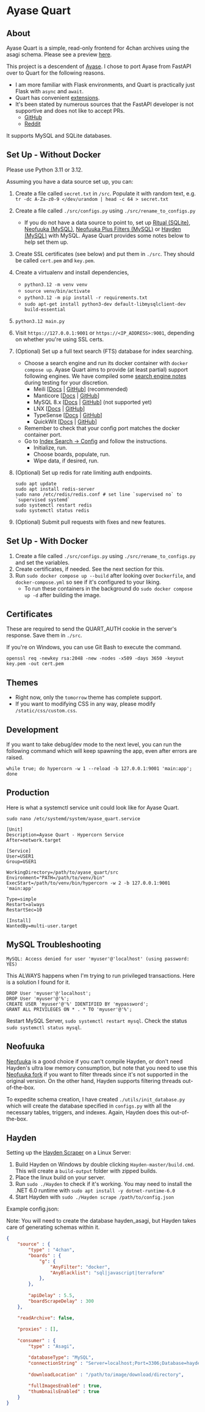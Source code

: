 # Ayase Quart

## About

Ayase Quart is a simple, read-only frontend for 4chan archives using the asagi schema. Please see a preview [here](preview/README.md).

This project is a descendent of [Ayase](https://github.com/bibanon/ayase). I chose to port Ayase from FastAPI over to Quart for the following reasons.

- I am more familiar with Flask environments, and Quart is practically just Flask with `async` and `await`.
- Quart has convenient [extensions](http://pgjones.gitlab.io/quart/how_to_guides/quart_extensions.html#quart-extensions).
- It's been stated by numerous sources that the FastAPI developer is not supportive and does not like to accept PRs.
  - [GitHub](https://github.com/tiangolo/fastapi/pulls)
  - [Reddit](https://www.reddit.com/r/Python/comments/xk6ppx/comment/ipd8c62/?utm_source=share&utm_medium=web2x&context=3)

It supports MySQL and SQLite databases.

## Set Up - Without Docker

Please use Python 3.11 or 3.12.

Assuming you have a data source set up, you can:

1. Create a file called `secret.txt` in `/src`. Populate it with random text, e.g. `tr -dc A-Za-z0-9 </dev/urandom | head -c 64 > secret.txt`
2. Create a file called `./src/configs.py` using `./src/rename_to_configs.py`
    - If you do not have a data source to point to, set up [Ritual (SQLite)](https://github.com/sky-cake/Ritual), [Neofuuka (MySQL)](https://github.com/bibanon/neofuuka-scraper), [Neofuuka Plus Filters (MySQL)](https://github.com/sky-cake/neofuuka-scraper-plus-filters) or [Hayden (MySQL)](https://github.com/bbepis/Hayden) with MySQL. Ayase Quart provides some notes below to help set them up.
3. Create SSL certificates (see below) and put them in `./src`. They should be called `cert.pem` and `key.pem`.
4. Create a virtualenv and install dependencies,
    - `python3.12 -m venv venv`
    - `source venv/bin/activate`
    - `python3.12 -m pip install -r requirements.txt`
    - `sudo apt-get install python3-dev default-libmysqlclient-dev build-essential`
5. `python3.12 main.py`
6. Visit `https://127.0.0.1:9001` or `https://<IP_ADDRESS>:9001`, depending on whether you're using SSL certs.
7. (Optional) Set up a full text search (FTS) database for index searching.
   - Choose a search engine and run its docker container with `docker compose up`. Ayase Quart aims to provide (at least partial) support following engines. We have compiled some [search engine notes](./index_search/README.md) during testing for your discretion.
     - Meili [[Docs](https://www.meilisearch.com/docs/learn/getting_started/installation) | [GitHub](https://github.com/meilisearch/meilisearch)] (recommended)
     - Manticore [[Docs](https://manual.manticoresearch.com/Starting_the_server/Docker?client=Docker#Docker-compose) | [GitHub](https://github.com/manticoresoftware/manticoresearch)]
     - MySQL 8.x [[Docs](https://dev.mysql.com/doc/refman/8.4/en/fulltext-search.html) | [GitHub](https://github.com/mysql/mysql-server)] (not supported yet)
     - LNX [[Docs](https://docs.lnx.rs/) | [GitHub](https://github.com/lnx-search/lnx)]
     - TypeSense [[Docs](https://typesense.org/docs/guide/install-typesense.html) | [GitHub](https://github.com/typesense/typesense)]
     - QuickWit [[Docs](https://quickwit.io/docs/get-started/quickstart) | [GitHub](https://github.com/quickwit-oss/quickwit)]
    - Remember to check that your config port matches the docker container port.
    - Go to [Index Search -> Config](http://127.0.0.1:9001/index_search_config) and follow the instructions.
      - Initialize, run.
      - Choose boards, populate, run.
      - Wipe data, if desired, run.
8. (Optional) Set up redis for rate limiting auth endpoints.

    ```
    sudo apt update
    sudo apt install redis-server
    sudo nano /etc/redis/redis.conf # set line `supervised no` to `supervised systemd`
    sudo systemctl restart redis
    sudo systemctl status redis
    ```

9.  (Optional) Submit pull requests with fixes and new features.


## Set Up - With Docker

1. Create a file called `./src/configs.py` using `./src/rename_to_configs.py` and set the variables.
2. Create certificates, if needed. See the next section for this.
3. Run `sudo docker compose up --build` after looking over `Dockerfile`, and `docker-compose.yml` so see if it's configured to your liking.
   - To run these containers in the background do `sudo docker compose up -d` after building the image.

## Certificates

These are required to send the QUART_AUTH cookie in the server's response. Save them in `./src`.

If you're on Windows, you can use Git Bash to execute the command.

`openssl req -newkey rsa:2048 -new -nodes -x509 -days 3650 -keyout key.pem -out cert.pem`


## Themes

- Right now, only the `tomorrow` theme has complete support.
- If you want to modifying CSS in any way, please modify `/static/css/custom.css`.


## Development

If you want to take debug/dev mode to the next level, you can run the following command which will keep spawning the app, even after errors are raised.

`while true; do hypercorn -w 1 --reload -b 127.0.0.1:9001 'main:app'; done`

## Production

Here is what a systemctl service unit could look like for Ayase Quart.

`sudo nano /etc/systemd/system/ayase_quart.service`

```
[Unit]
Description=Ayase Quart - Hypercorn Service
After=network.target

[Service]
User=USER1
Group=USER1

WorkingDirectory=/path/to/ayase_quart/src
Environment="PATH=/path/to/venv/bin"
ExecStart=/path/to/venv/bin/hypercorn -w 2 -b 127.0.0.1:9001 'main:app'

Type=simple
Restart=always
RestartSec=10

[Install]
WantedBy=multi-user.target
```


## MySQL Troubleshooting

`MySQL: Access denied for user 'myuser'@'localhost' (using password: YES)`

This ALWAYS happens when I'm trying to run privileged transactions. Here is a solution I found for it.

```
DROP User 'myuser'@'localhost';
DROP User 'myuser'@'%';
CREATE USER 'myuser'@'%' IDENTIFIED BY 'mypassword';
GRANT ALL PRIVILEGES ON * . * TO 'myuser'@'%';
```

Restart MySQL Server, `sudo systemctl restart mysql`. Check the status `sudo systemctl status mysql`.


## Neofuuka

[Neofuuka](https://github.com/bibanon/neofuuka-scraper) is a good choice if you can't compile Hayden, or don't need Hayden's ultra low memory consumption, but note that you need to use this [Neofuuka fork](https://github.com/sky-cake/neofuuka-scraper) if you want to filter threads since it's not supported in the original version. On the other hand, Hayden supports filtering threads out-of-the-box.

To expedite schema creation, I have created `./utils/init_database.py` which will create the database specified in `configs.py` with all the necessary tables, triggers, and indexes. Again, Hayden does this out-of-the-box.

## Hayden

Setting up the [Hayden Scraper](https://github.com/bbepis/Hayden) on a Linux Server:

1. Build Hayden on Windows by double clicking `Hayden-master/build.cmd`. This will create a `build-output` folder with zipped builds.
2. Place the linux build on your server.
3. Run `sudo ./Hayden` to check if it's working. You may need to install the .NET 6.0 runtime with `sudo apt install -y dotnet-runtime-6.0`
4. Start Hayden with `sudo ./Hayden scrape /path/to/config.json`

Example config.json:

Note: You will need to create the database hayden_asagi, but Hayden takes care of generating schemas within it.

```json
{
    "source" : {
        "type" : "4chan",
        "boards" : {
            "g": {
                "AnyFilter": "docker",
                "AnyBlacklist": "sql|javascript|terraform"
            },
        },
        
        "apiDelay" : 5.5,
        "boardScrapeDelay" : 300
    },

    "readArchive": false,
    
    "proxies" : [],
    
    "consumer" : {
        "type" : "Asagi",

        "databaseType": "MySQL",
        "connectionString" : "Server=localhost;Port=3306;Database=hayden_asagi;Uid=USERNAME;Pwd=PASSWORD;",
        
        "downloadLocation" : "/path/to/image/download/directory",
        
        "fullImagesEnabled" : true,
        "thumbnailsEnabled" : true
    }
}
```
